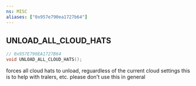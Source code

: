 ```yaml
---
ns: MISC
aliases: ["0x957e790ea1727b64"]
---
```

## UNLOAD_ALL_CLOUD_HATS

```c
// 0x957E790EA1727B64
void UNLOAD_ALL_CLOUD_HATS();
```

forces all cloud hats to unload, reguardless of the current cloud settings
this is to help with tralers, etc. please don't use this in general

